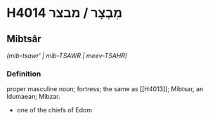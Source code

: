 # H4014 מִבְצָר / מבצר

## Mibtsâr

_(mib-tsawr' | mib-TSAWR | meev-TSAHR)_

### Definition

proper masculine noun; fortress; the same as [[H4013]]; Mibtsar, an Idumaean; Mibzar.

- one of the chiefs of Edom
